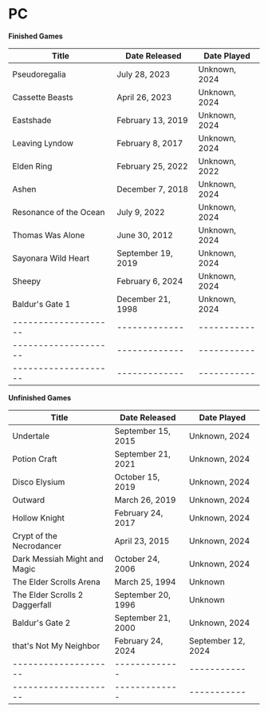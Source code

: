 PC
========================

**Finished Games**

| Title                        | Date Released     | Date Played  |
| --------------------         | -------------     | -----------  |
| Pseudoregalia                | July 28, 2023     | Unknown, 2024|
| Cassette Beasts              | April 26, 2023    | Unknown, 2024|
| Eastshade                    | February 13, 2019 | Unknown, 2024|
| Leaving Lyndow               | February 8, 2017  | Unknown, 2024|
| Elden Ring                   | February 25, 2022 | Unknown, 2022|
| Ashen                        | December 7, 2018  | Unknown, 2024|
| Resonance of the Ocean       | July 9, 2022      | Unknown, 2024|
| Thomas Was Alone             | June 30, 2012     | Unknown, 2024|
| Sayonara Wild Heart          | September 19, 2019| Unknown, 2024|
| Sheepy                       | February 6, 2024  | Unknown, 2024|
| Baldur's Gate 1              | December 21, 1998 | Unknown, 2024|
| --------------------         | -------------     | -----------  |
| --------------------         | -------------     | -----------  |
| --------------------         | -------------     | -----------  |

**Unfinished Games**

| Title                          | Date Released     | Date Played       |
| --------------------           | -------------     | -----------       |
| Undertale                      | September 15, 2015| Unknown, 2024     |
| Potion Craft                   | September 21, 2021| Unknown, 2024     |
| Disco Elysium                  | October 15, 2019  | Unknown, 2024     |
| Outward                        | March 26, 2019    | Unknown, 2024     |
| Hollow Knight                  | February 24, 2017 | Unknown, 2024     |
| Crypt of the Necrodancer       | April 23, 2015    | Unknown, 2024     |
| Dark Messiah Might and Magic   | October 24, 2006  | Unknown, 2024     |
| The Elder Scrolls Arena        | March 25, 1994    | Unknown           |
| The Elder Scrolls 2 Daggerfall | September 20, 1996| Unknown           |
| Baldur's Gate 2                | September 21, 2000| Unknown, 2024     |
| that's Not My Neighbor         | February 24, 2024 | September 12, 2024|
| --------------------           | -------------     | -----------       |
| --------------------           | -------------     | -----------       |


